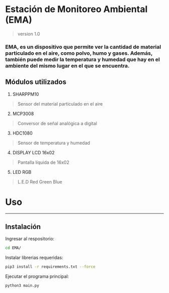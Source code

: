 # Estación de Monitoreo Ambiental (EMA)
> version 1.0

### EMA, es un dispositivo que permite ver la cantidad de material particulado en el aire, como polvo, humo y gases. Además, también puede medir la temperatura y humedad que hay en el ambiente del mismo lugar en el que se encuentra.

## Módulos utilizados
1. SHARPPM10 
> Sensor del material particulado en el aire

2. MCP3008
> Conversor de señal analógica a digital

3. HDC1080
> Sensor de temperatura y humedad

4. DISPLAY LCD 16x02
> Pantalla líquida de 16x02

5. LED RGB
> L.E.D Red Green Blue

# Uso
---
## Instalación
Ingresar al respositorio:
```bash
cd EMA/
```

Instalar librerias requeridas:
```bash
pip3 install -r requirements.txt --force
```

Ejecutar el programa principal:
```bash
python3 main.py
```


